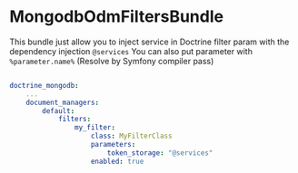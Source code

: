 # MongodbOdmFiltersBundle

This bundle just allow you to inject service in Doctrine filter param with the dependency injection `@services`
You can also put parameter with `%parameter.name%` (Resolve by Symfony compiler pass)

```yaml

doctrine_mongodb:
    ...
    document_managers:
        default:
            filters:
                my_filter:
                    class: MyFilterClass
                    parameters:
                        token_storage: "@services"
                    enabled: true

```